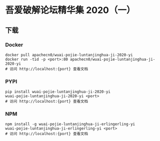 # 吾爱破解论坛精华集 2020（一）

## 下载

### Docker

```
docker pull apachecn0/wuai-pojie-luntanjinghua-ji-2020-yi
docker run -tid -p <port>:80 apachecn0/wuai-pojie-luntanjinghua-ji-2020-yi
# 访问 http://localhost:{port} 查看文档
```

### PYPI

```
pip install wuai-pojie-luntanjinghua-ji-2020-yi
wuai-pojie-luntanjinghua-ji-2020-yi <port>
# 访问 http://localhost:{port} 查看文档
```

### NPM

```
npm install -g wuai-pojie-luntanjinghua-ji-erlingerling-yi
wuai-pojie-luntanjinghua-ji-erlingerling-yi <port>
# 访问 http://localhost:{port} 查看文档
```